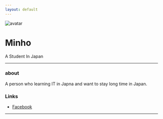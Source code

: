 ```yaml
---
layout: default
---
```


![avatar](avatar.jpg)

# Minho

A Student In Japan

- - -

### about

A person who learning IT in Japna and want to stay long time in Japan. 

### Links

 * [Facebook](https://www.facebook.com/zephyr.chen.92)
 

- - -
